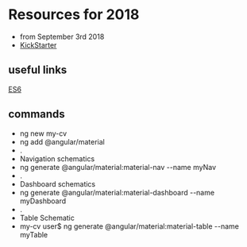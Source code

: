 # Resources for 2018
- from September 3rd 2018
- [KickStarter](https://www.pluralsight.com/blog/software-development/10-angular-and-typescript-projects-to-take-you-from-zero-to-hero)
## useful links
[ES6](https://github.com/DanWahlin/ES6Samples)

## commands
- ng new my-cv
- ng add @angular/material
- .
- Navigation schematics
- ng generate @angular/material:material-nav --name myNav
- .
- Dashboard schematics
- ng generate @angular/material:material-dashboard --name myDashboard
- .
- Table Schematic 
- my-cv user$ ng generate @angular/material:material-table --name myTable
